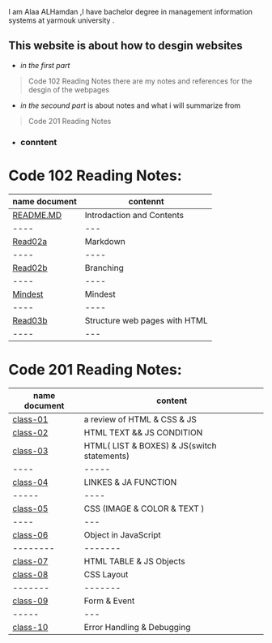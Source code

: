 I am Alaa  ALHamdan ,I have bachelor degree in management information systems at yarmouk university .

## This website is about how to desgin websites
 - *in the first part* 
> Code 102 Reading Notes
 there are my notes and references for the desgin of the webpages
- *in the secound part*
is about notes and what i will summarize from 
> Code 201 Reading Notes

* ### conntent 

# Code 102 Reading Notes: 
|name document|contennt|
|----|----|
| [README.MD](https://ala2hamdan.github.io/reading-notes/)| Introdaction and Contents|
|----|---|
| [Read02a](https://ala2hamdan.github.io/reading-notes/read02a) | Markdown |
|----|----|
| [Read02b](https://ala2hamdan.github.io/reading-notes/read02b) | Branching |
|----|----|
| [Mindest](https://ala2hamdan.github.io/reading-notes/mindest) | Mindest |
|----|----|
| [Read03b](https://ala2hamdan.github.io/reading-notes/Read03b) | Structure web pages with HTML |
|----|---|

# Code 201 Reading Notes: 

|name document | content |
|----|-----|
| [class-01](https://ala2hamdan.github.io/reading-notes/class-01 ) | a review of HTML & CSS & JS |
|[class-02](https://ala2hamdan.github.io/reading-notes/class-02)|HTML TEXT && JS CONDITION|
| [class-03](https://ala2hamdan.github.io/reading-notes/class-03)  |HTML( LIST & BOXES) & JS(switch statements)   |
|----|-----|
| [class-04](https://ala2hamdan.github.io/reading-notes/class-04) |   LINKES & JA FUNCTION   |
|-----|----|
| [class-05](https://ala2hamdan.github.io/reading-notes/class-05)     |CSS (IMAGE & COLOR & TEXT )   |
|----|---|
|[class-06](https://ala2hamdan.github.io/reading-notes/class-06)|Object in JavaScript
|--------|-------|
|[class-07](https://ala2hamdan.github.io/reading-notes/class-07)| HTML TABLE &  JS Objects|
|[class-08](https://ala2hamdan.github.io/reading-notes/class-08)| CSS Layout |
|-------|-------|
|[class-09](https://ala2hamdan.github.io/reading-notes/class-09)|Form & Event |
|-----|---|
|[class-10](https://ala2hamdan.github.io/reading-notes/class-10)|Error Handling & Debugging|

